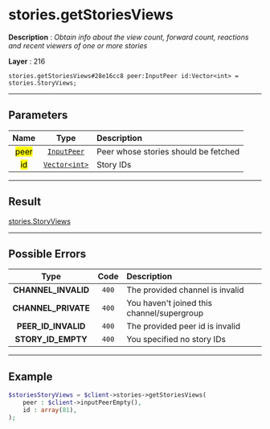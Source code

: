 # stories.getStoriesViews

**Description** : *Obtain info about the view count, forward count, reactions and recent viewers of one or more stories*

**Layer** : 216

```tl
stories.getStoriesViews#28e16cc8 peer:InputPeer id:Vector<int> = stories.StoryViews;
```

---

## Parameters

| Name | Type | Description |
| :---: | :---: | :--- |
| <mark>peer</mark> | [`InputPeer`](type/InputPeer) | Peer whose stories should be fetched |
| <mark>id</mark> | [`Vector<int>`](type/int) | Story IDs |

---

## Result

[stories.StoryViews](type/stories.StoryViews)

---

## Possible Errors

| Type | Code | Description |
| :---: | :---: | :--- |
| **CHANNEL_INVALID** | `400` | The provided channel is invalid |
| **CHANNEL_PRIVATE** | `400` | You haven't joined this channel/supergroup |
| **PEER_ID_INVALID** | `400` | The provided peer id is invalid |
| **STORY_ID_EMPTY** | `400` | You specified no story IDs |

---

## Example

```php
$storiesStoryViews = $client->stories->getStoriesViews(
	peer : $client->inputPeerEmpty(),
	id : array(81),
);
```